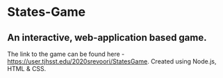 # States-Game
## An interactive, web-application based game.
The link to the game can be found here - https://user.tjhsst.edu/2020srevoori/StatesGame.
Created using Node.js, HTML & CSS.
